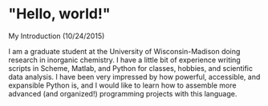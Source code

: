 # "Hello, world!"

My Introduction (10/24/2015)

I am a graduate student at the University of Wisconsin-Madison doing research in inorganic chemistry. I have a little bit of experience writing scripts in Scheme, Matlab, and Python for classes, hobbies, and scientific data analysis. I have been very impressed by how powerful, accessible, and expansible Python is, and I would like to learn how to assemble more advanced (and organized!) programming projects with this language. 

